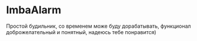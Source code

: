 # ImbaAlarm
Простой будильник, со временем може буду дорабатывать, функционал доброжелательный и понятный, надеюсь тебе понравится)
